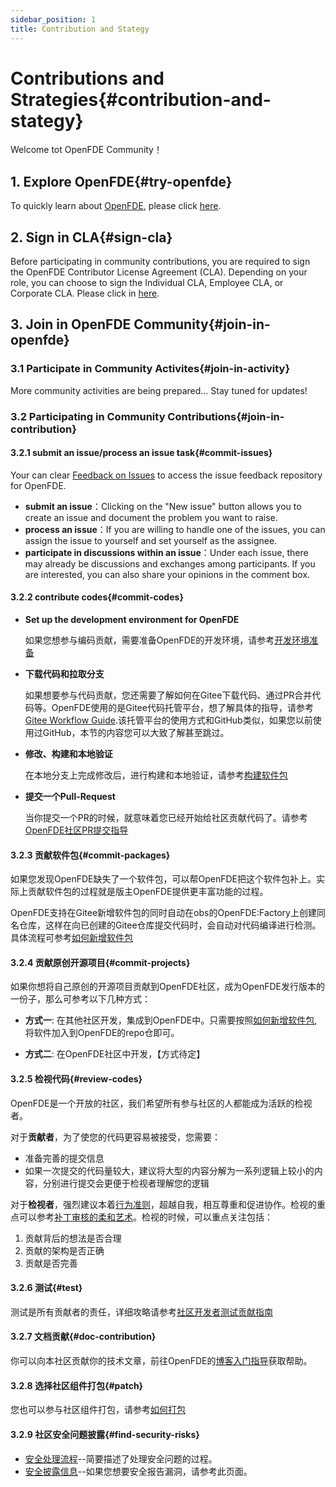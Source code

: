 ```yaml
---
sidebar_position: 1
title: Contribution and Stategy
---
```


# Contributions and Strategies{#contribution-and-stategy}

Welcome tot OpenFDE Community！

## 1. Explore OpenFDE{#try-openfde}

To quickly learn about [OpenFDE](https://openfde.com), please click [here](./../documentation/quick-start).

## 2. Sign in CLA{#sign-cla}

Before participating in community contributions, you are required to sign the OpenFDE Contributor License Agreement (CLA). Depending on your role, you can choose to sign the Individual CLA, Employee CLA, or Corporate CLA. Please click in [here](https://gitee.com/organizations/openfde/cla/open-fde-contributor-agreement).

## 3. Join in OpenFDE Community{#join-in-openfde}

### 3.1 Participate in Community Activites{#join-in-activity}

More community activities are being prepared... Stay tuned for updates!

### 3.2 Participating in Community Contributions{#join-in-contribution}

#### 3.2.1 submit an issue/process an issue task{#commit-issues}

Your can clear [Feedback on Issues](https://gitee.com/openfde/problem-feedback/issues) to access the issue feedback repository for OpenFDE.

- **submit an issue**：Clicking on the "New issue" button allows you to create an issue and document the problem you want to raise.
- **process an issue**：If you are willing to handle one of the issues, you can assign the issue to yourself and set yourself as the assignee.
- **participate in discussions within an issue**：Under each issue, there may already be discussions and exchanges among participants. If you are interested, you can also share your opinions in the comment box.

#### 3.2.2 contribute codes{#commit-codes}

- **Set up the development environment for OpenFDE**
 
   如果您想参与编码贡献，需要准备OpenFDE的开发环境，请参考[开发环境准备](./contributor/dev-environment)

<!-- 
- 了解SIG和项目内的开发注意事项

  每个SIG内的项目使用的编码语言、开发环境、编码约定等可能存在差异。如果您想了解并参与到编码类贡献，可以先找到该项目给开发者提供的贡献者指南--这个指南一般是在该SIG的首页地址内，以CONTRIBUTING.md文件的形式提供，或者直接在该项目的README.md内。
-->

- **下载代码和拉取分支**
 
  如果想要参与代码贡献，您还需要了解如何在Gitee下载代码、通过PR合并代码等。OpenFDE使用的是Gitee代码托管平台，想了解具体的指导，请参考[Gitee Workflow Guide](https://gitee.com/openeuler/community/blob/master/zh/contributors/Gitee-workflow.md).该托管平台的使用方式和GitHub类似，如果您以前使用过GitHub，本节的内容您可以大致了解甚至跳过。

- **修改、构建和本地验证**

  在本地分支上完成修改后，进行构建和本地验证，请参考[构建软件包](./contributor/build-software-packages)

- **提交一个Pull-Request**

  当你提交一个PR的时候，就意味着您已经开始给社区贡献代码了。请参考[OpenFDE社区PR提交指导](./contributor/commit-pr)

#### 3.2.3 贡献软件包{#commit-packages}

如果您发现OpenFDE缺失了一个软件包，可以帮OpenFDE把这个软件包补上。实际上贡献软件包的过程就是版主OpenFDE提供更丰富功能的过程。

OpenFDE支持在Gitee新增软件包的同时自动在obs的OpenFDE:Factory上创建同名仓库，这样在向已创建的Gitee仓库提交代码时，会自动对代码编译进行检测。具体流程可参考[如何新增软件包](./contributor/add-software-packages)

#### 3.2.4 贡献原创开源项目{#commit-projects}

如果你想将自己原创的开源项目贡献到OpenFDE社区，成为OpenFDE发行版本的一份子，那么可参考以下几种方式：

- **方式一**: 在其他社区开发，集成到OpenFDE中。只需要按照[如何新增软件包](./contributor/add-software-packages),将软件加入到OpenFDE的repo仓即可。

- **方式二**: 在OpenFDE社区中开发，【方式待定】

#### 3.2.5 检视代码{#review-codes}

OpenFDE是一个开放的社区，我们希望所有参与社区的人都能成为活跃的检视者。

对于**贡献者**，为了使您的代码更容易被接受，您需要：<!-- 遵守SIG组的编码约定 -->
- 准备完善的提交信息
- 如果一次提交的代码量较大，建议将大型的内容分解为一系列逻辑上较小的内容，分别进行提交会更便于检视者理解您的逻辑
 <!--使用适当的SIG组和检视者标签去标记PR:社区机器人会给您发送消息，以方便您更好地完成整个PR的过程。-->

对于**检视者**，强烈建议本着[行为准则](./behavior-rules)，超越自我，相互尊重和促进协作。检视的重点可以参考[补丁审核的柔和艺术](https://sage.thesharps.us/2014/09/01/the-gentle-art-of-patch-review/)。检视的时候，可以重点关注包括：

1. 贡献背后的想法是否合理
2. 贡献的架构是否正确
3. 贡献是否完善

<!-- 注意：如果您的PR请求没有引起足够的关注，同样可以在SIG的邮件列表求助。-->

#### 3.2.6 测试{#test}

测试是所有贡献者的责任，详细攻略请参考[社区开发者测试贡献指南](./contributor/test-contribution-guides)

#### 3.2.7 文档贡献{#doc-contribution}

你可以向本社区贡献你的技术文章，前往OpenFDE的[博客入门指导](https://gitee.com/openfde/openfde-doc/blob/master/blog-guide.md)获取帮助。

#### 3.2.8 选择社区组件打包{#patch}

您也可以参与社区组件打包，请参考[如何打包](./contributor/patch-guides)

#### 3.2.9 社区安全问题披露{#find-security-risks}

- [安全处理流程](./security/security-process-rules)--简要描述了处理安全问题的过程。
- [安全披露信息](./security/report-security-risks)--如果您想要安全报告漏洞，请参考此页面。

<!-- 
## 4. 和社区一起成长

### 4.1 社区角色说明

社区不同角色对应不同的责任与权利，每种角色都是社区不可或缺的一部分，您可以通过积极贡献不断积累经验和影响力，并获得角色上的成长。更详细的角色说明与责任权利描述请查看[角色说明](./community-membership).

### 4.2 技术委员会

OpenFDE技术委员会(Technical Committee, 简称TC)是OpenFDE社区的技术决策机构，负责社区技术决策和技术资源的协调。详细请查看[OpenFDE技术委员会介绍]

-->


